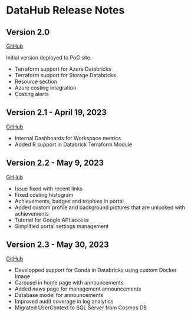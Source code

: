 # DataHub Release Notes

## Version 2.0

[GitHub](https://github.com/ssc-sp/datahub-portal/issues?q=+milestone%3A%22Pilot+2.0%22+)

Initial version deployed to PoC site. 
- Terraform support for Azure Databricks
- Terraform support for Storage Databricks
- Resource section
- Azure costing integration
- Costing alerts

## Version 2.1 - April 19, 2023

[GitHub](https://github.com/ssc-sp/datahub-portal/issues?q=+milestone%3A%22Pilot+2.1%22+)

- Internal Dashboards for Workspace metrics
- Added R support in Databrick Terraform Module

## Version 2.2 - May 9, 2023

[GitHub](https://github.com/ssc-sp/datahub-portal/issues?q=+milestone%3A%22Pilot+2.2%22+)

- Issue fixed with recent links
- Fixed costing histogram
- Achievements, badges and trophies in portal 
- Added custom profile and background pictures that are unlocked with achievements
- Tutorial for Google API access
- Simplified portal settings management

## Version 2.3 - May 30, 2023

[GitHub](https://github.com/ssc-sp/datahub-portal/issues?q=+milestone%3A%22Pilot+2.3%22+)

- Developped support for Conda in Databricks using custom Docker Image
- Carousel in home page with announcements
- Added _news_ page for management announcements
- Database model for announcements
- Improved audit coverage in log analytics
- Migrated UserContext to SQL Server from Cosmos DB
